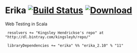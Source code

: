 Erika  [![Build Status](https://travis-ci.org/kingsleyh/erika.png?branch=master)](https://travis-ci.org/kingsleyh/erika) [ ![Download](https://api.bintray.com/packages/kingsleyh/repo/erika/images/download.svg) ](https://bintray.com/kingsleyh/repo/erika/_latestVersion)
==========

Web Testing in Scala

     resolvers += "Kingsley Hendrickse's repo" at "http://dl.bintray.com/kingsleyh/repo/"

     libraryDependencies += "erika" %% "erika_2.10" % "11"